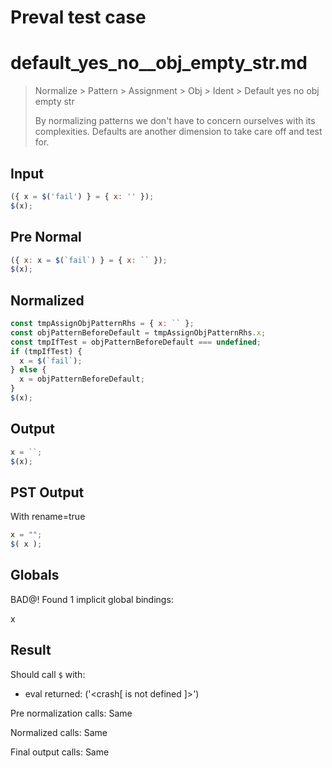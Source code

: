 # Preval test case

# default_yes_no__obj_empty_str.md

> Normalize > Pattern > Assignment > Obj > Ident > Default yes no  obj empty str
>
> By normalizing patterns we don't have to concern ourselves with its complexities. Defaults are another dimension to take care off and test for.

## Input

`````js filename=intro
({ x = $('fail') } = { x: '' });
$(x);
`````

## Pre Normal


`````js filename=intro
({ x: x = $(`fail`) } = { x: `` });
$(x);
`````

## Normalized


`````js filename=intro
const tmpAssignObjPatternRhs = { x: `` };
const objPatternBeforeDefault = tmpAssignObjPatternRhs.x;
const tmpIfTest = objPatternBeforeDefault === undefined;
if (tmpIfTest) {
  x = $(`fail`);
} else {
  x = objPatternBeforeDefault;
}
$(x);
`````

## Output


`````js filename=intro
x = ``;
$(x);
`````

## PST Output

With rename=true

`````js filename=intro
x = "";
$( x );
`````

## Globals

BAD@! Found 1 implicit global bindings:

x

## Result

Should call `$` with:
 - eval returned: ('<crash[ <ref> is not defined ]>')

Pre normalization calls: Same

Normalized calls: Same

Final output calls: Same
